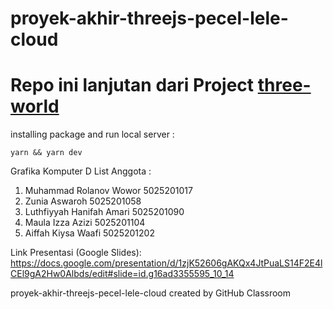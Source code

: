 # proyek-akhir-threejs-pecel-lele-cloud

# Repo ini lanjutan dari Project [three-world](https://github.com/storyofhis/three-world)

installing package and run local server :

```
yarn && yarn dev
```

Grafika Komputer D
List Anggota :

1. Muhammad Rolanov Wowor 5025201017
2. Zunia Aswaroh 5025201058
3. Luthfiyyah Hanifah Amari 5025201090
4. Maula Izza Azizi 5025201104
5. Aiffah Kiysa Waafi 5025201202

Link Presentasi (Google Slides): https://docs.google.com/presentation/d/1zjK52606gAKQx4JtPuaLS14F2E4lCEl9gA2Hw0Albds/edit#slide=id.g16ad3355595_10_14

proyek-akhir-threejs-pecel-lele-cloud created by GitHub Classroom
